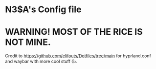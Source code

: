 # N3$A's Config file

# WARNING! MOST OF THE RICE IS NOT MINE.
Credit to  https://github.com/elifouts/Dotfiles/tree/main for hyprland.conf and waybar with more cool stuff 👍.

